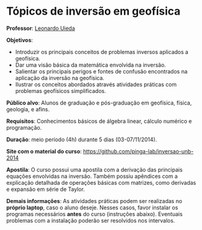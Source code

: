 # Tópicos de inversão em geofísica

**Professor**: [Leonardo Uieda](http://www.leouieda.com)

**Objetivos**:
* Introduzir os principais conceitos de problemas inversos aplicados a
  geofísica.
* Dar uma visão básica da matemática envolvida na inversão.
* Salientar os principais perigos e fontes de confusão encontrados na
  aplicação da inversão na geofísica.
* Ilustrar os conceitos abordados através atividades práticas com problemas
  geofísicos simplificados.

**Público alvo**: Alunos de graduação e pós-graduação em geofísica, física,
geologia, e afins.

**Requisitos**: Conhecimentos básicos de álgebra linear, cálculo numérico e
programação.

**Duração**: meio período (4h) durante 5 dias (03-07/11/2014).

**Site com o material do curso**: https://github.com/pinga-lab/inversao-unb-2014

**Apostila**: O curso possui uma apostila com a derivação das principais equações envolvidas na inversão. Também possiu apêndices com a explicação detalhada de operações básicas com matrizes, como derivadas e expansão em série de Taylor.

**Demais informações**: As atividades práticas podem ser realizadas no **próprio laptop**, caso o aluno deseje. Nesses casos, favor instalar os programas necessários **antes** do curso (instruções abaixo). Eventuais problemas com a instalação poderão ser resolvidos nos intervalos.
